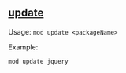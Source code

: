

## <a href="#update" name="update">update</a>

Usage: `mod update <packageName>`

Example:

```shell
mod update jquery
```
